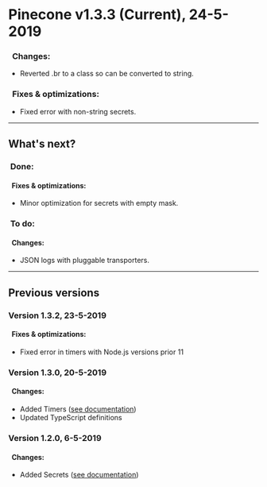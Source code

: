 # <b>Pinecone v1.3.3 (Current), 24-5-2019</b>

### &nbsp;&nbsp;<b>Changes:</b>
* Reverted .br to a class so can be converted to string.
### &nbsp;&nbsp;<b>Fixes & optimizations:</b>
* Fixed error with non-string secrets.

---

## <b>What's next?</b>

### &nbsp;<b>Done:</b>
<!-- #### &nbsp;&nbsp;<b>Changes:</b> -->
#### &nbsp;&nbsp;<b>Fixes & optimizations:</b>
* Minor optimization for secrets with empty mask.
  
### &nbsp;<b>To do:</b>
#### &nbsp;&nbsp;<b>Changes:</b>
* JSON logs with pluggable transporters.
<!-- #### &nbsp;&nbsp;<b>Fixes & optimizations:</b> -->

---

## <b>Previous versions</b>

### Version 1.3.2, 23-5-2019

#### &nbsp;&nbsp;<b>Fixes & optimizations:</b>
* Fixed error in timers with Node.js versions prior 11

### Version 1.3.0, 20-5-2019
#### &nbsp;&nbsp;<b>Changes:</b>

* Added Timers ([see documentation](https://github.com/LorenzoVernazza/Pinecone/blob/master/README.md#timers))
* Updated TypeScript definitions

### Version 1.2.0, 6-5-2019
#### &nbsp;&nbsp;<b>Changes:</b>

* Added Secrets ([see documentation](https://github.com/LorenzoVernazza/Pinecone/blob/master/README.md#secrets))